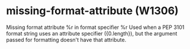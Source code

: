 # missing-format-attribute (W1306)

Missing format attribute %r in format specifier %r Used when a PEP 3101
format string uses an attribute specifier ({0.length}), but the argument
passed for formatting doesn't have that attribute.
